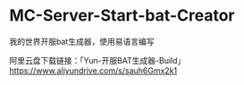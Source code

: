 # MC-Server-Start-bat-Creator
我的世界开服bat生成器，使用易语言编写

阿里云盘下载链接：「Yun-开服BAT生成器-Build」https://www.aliyundrive.com/s/sauh6Gmx2k1
